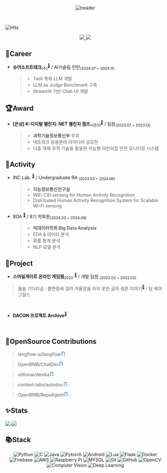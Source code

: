 <!--  최상단 배너 (이름)  -->
<div align=center>

![header](https://capsule-render.vercel.app/api?type=waving&color=timeGradient&height=150&section=footer&text=Ryou%20InJae&fontSize=50&animation=scaleIn&fontAlignY=70&fontAlign=50&stroke=5550FF&strokeWidth=2&reversal=true)

<!-- hit 조회수 -->
<div align=left><br>
 
 ![Hits](https://hits.seeyoufarm.com/api/count/incr/badge.svg?url=https%3A%2F%2Fgithub.com%2Fsts07142&count_bg=%2379C83D&title_bg=%23555555&icon=github.svg&icon_color=%23E7E7E7&title=hits&edge_flat=false)
</div>

<!-- 깃 블로그  -->
<a href="https://sts07142.github.io">
        <img src="https://img.shields.io/badge/GitBlog-000000?style=for-the-badge&logo=Github&logoColor=white"> 
</a>
<!-- 포트폴리오  -->
<a href="https://www.notion.so/sts07142/_AI-_-c26b62bb5cea40c4b879ba64a82642b1">
        <img src="https://img.shields.io/badge/Portfolio-000000?style=for-the-badge&logo=notion&logoColor=white"> 
</a>

</div>

<!-- Career 정리 -->
## 💼Career

- **슈어소프트테크**<sub>(주)</sub><sup><a href="https://www.suresofttech.com/">🔗</a></sup> / AI기술팀 인턴<sub>(2024.07 ~ 2024.11)</sub>
  > * Task 특화 LLM 개발
  > * LLM as Judge Benchmark 구축
  > * Streamlit 기반 Chat-UI 개발

<!-- Award 정리 -->
## 🏆Award

- **[은상] K-디지털 챌린지: NET 챌린지 캠프**<sub>시즌10</sub><sup><a href="https://github.com/sts07142/GuardianWatch">🔗</a></sup> / 팀장<sub>(2023.07 ~ 2023.12)</sub>
  > * **과학기술정보통신부** 주최
  > * 네트워크 응용분야 아이디어 공모전
  > * 다중 객체 추적 기술을 활용한 지능형 어린이집 안전 모니터링 시스템

<!-- Activity 정리 -->
## 🚀Activity

- INC Lab. </b><sup><a href="https://sites.google.com/gachon.ac.kr/inclab">🔗</a></sup> / Undergraduate RA <sub>(2023.03 ~ 2024.06)</sub>
  > * **지능정보통신연구실**
  > * WiFi CSI sensing for Human Activity Recognition
  > * Distributed Human Activity Recognition System for Scalable Wi-Fi sensing

- BDA </b><sup><a href="https://cafe.naver.com/officialbac">🔗</a></sup> / 8기 학회원<sub>(2024.03 ~ 2024.09)</sub>
  > * **빅데이터학회 Big Data Analysis**
  > * EDA & 데이터 분석
  > * 확률 통계 분석
  > * NLP 모델 분석

<!-- Project 정리 -->
## 📂Project
<!-- WiFi based HAR -->

<!-- 드론 -->

<!-- 실내 네비게이션 -->

<!-- 스마일게이트 온라인 게임잼 -->
- <b>스마일게이트 온라인 게임잼</b><sub>2022</sub> <sup><a href="https://page.onstove.com/indieboostlab/global/view/8210526">🔗</a></sup> / 개발 팀원 <sub>(2022.02 ~ 2022.02)</sub>
> 봄을 기다리곰 : 불면증에 걸려 겨울잠을 자지 못한 곰의 생존 이야기<sup><a href="https://store.onstove.com/ko/games/829?_gl=1%2au3wiog%2a_ga%2aMTA4ODE4OTQ5LjE3MDIzNzI0NTY.%2a_ga_H211STCMYT%2aMTcwMjM3MjU3MC4xLjEuMTcwMjM3Mjc3Mi42MC4wLjA.%2a_ga_GELB69ZD7J%2aMTcwMjM3MjU3NC4xLjEuMTcwMjM3Mjc3Mi42MC4wLjA.">🔗</a></sup> / 팀 베어그릴스
<br>
<!-- DACON 프로젝트 Archive -->

- **DACON 프로젝트 Archive**<sup><a href="https://github.com/sts07142/DACON-Archive">🔗</a></sup><b></b>
<br>

<!-- 오픈소스 기여 정리 -->
## 👋OpenSource Contributions

> langflow-ai/langflow<a href="https://github.com/langflow-ai/langflow/pull/2883"><img alt="PR" src="PR.png" width=15/></a>

> OpenBMB/ChatDev<a href="https://github.com/OpenBMB/ChatDev/pulls?q=author%3Asts07142"><img alt="PR" src="PR.png" width=15/></a>

> stitionai/devika<a href="https://github.com/stitionai/devika/pull/630"><img alt="PR" src="PR.png" width=15/></a>

> context-labs/autodoc<a href="https://github.com/context-labs/autodoc/pull/46"><img alt="PR" src="PR.png" width=15/></a>

> OpenBMB/RepoAgent<a href="https://github.com/OpenBMB/RepoAgent/pull/74"><img alt="PR" src="PR.png" width=15/></a>

<!-- Stats 정리 -->
## ✨️Stats 

<a href="https://github.com/sts07142">
  <img height=200 align="center" src="https://github-readme-stats-deploy-update.vercel.app/api?username=sts07142&count_private=true&theme=chartreuse-dark&show_icons=true&include_all_commits=true" />
</a>
<a href="https://github.com/sts07142">
  <img height=200 align="center" src="https://github-readme-stats-deploy-update.vercel.app/api/top-langs?username=sts07142&layout=compact&langs_count=8&theme=chartreuse-dark&count_private=true" />
  
<!-- <a href="https://github.com/sts07142">
  <img height=175 align="center" src="https://github-readme-stats.vercel.app/api?username=sts07142&count_private=true&theme=chartreuse-dark&show_icons=true" />
</a>
<a href="https://github.com/sts07142">
  <img height=175 align="center" src="https://github-readme-stats.vercel.app/api/top-langs?username=sts07142&layout=compact&langs_count=8&theme=chartreuse-dark" /> -->
</a>

<!-- Stack 정리 -->
## 📚Stack
<div align=center>

  ![Python](https://img.shields.io/badge/python-3776AB.svg?style=for-the-badge&logo=python&logoColor=white)
  ![C](https://img.shields.io/badge/C-A8B9CC?style=for-the-badge&logo=C&logoColor=white)
  ![Java](https://img.shields.io/badge/java-000000.svg?style=for-the-badge&logo=openjdk&logoColor=white)
  ![Pytorch](https://img.shields.io/badge/Pytorch-EE4C2C.svg?style=for-the-badge&logo=Pytorch&logoColor=white)
  ![Android](https://img.shields.io/badge/Android-34A853?style=for-the-badge&logo=android&logoColor=white)
  ![Lua](https://img.shields.io/badge/Lua-2C2D72?style=for-the-badge&logo=Lua&logoColor=white)
  ![Flask](https://img.shields.io/badge/flask-000000.svg?style=for-the-badge&logo=flask&logoColor=white)
  ![Docker](https://img.shields.io/badge/docker-2496ED.svg?style=for-the-badge&logo=docker&logoColor=white) 
  ![Firebase](https://img.shields.io/badge/firebase-FFCA28.svg?style=for-the-badge&logo=firebase)
  ![AWS](https://img.shields.io/badge/Amazon_AWS-232F3E?style=for-the-badge&logo=amazonaws&logoColor=white)
  ![Raspberry Pi](https://img.shields.io/badge/-RaspberryPi-A22846?style=for-the-badge&logo=Raspberry-Pi)
  ![MYSQL](https://img.shields.io/badge/mysql-4479A1.svg?style=for-the-badge&logo=mysql&logoColor=white)
  ![Git](https://img.shields.io/badge/git-F05032.svg?style=for-the-badge&logo=git&logoColor=white)
  ![GitHub](https://img.shields.io/badge/Github-181717?style=for-the-badge&logo=Github&logoColor=white)
  ![OpenCV](https://img.shields.io/badge/OpenCV-5C3EE8?style=for-the-badge&logo=OpenCV&logoColor=white)
  ![Computer Vision](https://img.shields.io/badge/Computer%20Vision-white)
  ![Deep Learning](https://img.shields.io/badge/Deep%20Learning-black)
  

</div>
